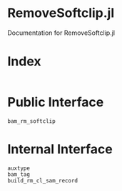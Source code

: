 # RemoveSoftclip.jl

Documentation for RemoveSoftclip.jl

# Index
```@index
```

# Public Interface
```@docs
bam_rm_softclip
```

# Internal Interface
```@docs
auxtype
bam_tag
build_rm_cl_sam_record
```